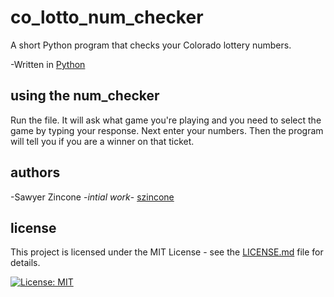 # co_lotto_num_checker
A short Python program that checks your Colorado lottery numbers.

-Written in [Python](https://www.python.org/)

## using the num_checker
Run the file. It will ask what game you're playing and you need to select the game by typing your response. Next enter your numbers. Then the program will tell you if you are a winner on that ticket. 

## authors
-Sawyer Zincone -_intial work_- [szincone](https://github.com/szincone)

## license
This project is licensed under the MIT License - see the [LICENSE.md](https://github.com/szincone/co_lotto_num_checker/blob/600ea90144e2d1dd9b9394cf1ae8572f1ed030de/LICENSE.md) file for details.

 [![License: MIT](https://img.shields.io/badge/License-MIT-yellow.svg)](https://opensource.org/licenses/MIT)
